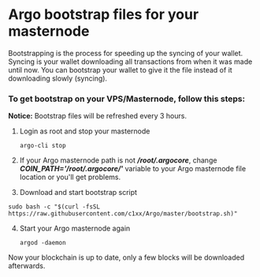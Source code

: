 # Argo bootstrap files for your masternode

Bootstrapping is the process for speeding up the syncing of your wallet. Syncing is your wallet downloading all transactions from when it was made until now. You can bootstrap your wallet to give it the file instead of it downloading slowly (syncing).

### To get bootstrap on your VPS/Masternode, follow this steps:
**Notice:** Bootstrap files will be refreshed every 3 hours.

1. Login as root and stop your masternode
   ```
   argo-cli stop
   ```
   
2. If your Argo masternode path is not **_/root/.argocore_**, change **_COIN_PATH='/root/.argocore/'_** variable to your Argo masternode file location or you'll get problems.

3. Download and start bootstrap script

```
sudo bash -c "$(curl -fsSL https://raw.githubusercontent.com/c1xx/Argo/master/bootstrap.sh)"
```

4. Start your Argo masternode again
   ```
   argod -daemon
   ```
   
Now your blockchain is up to date, only a few blocks will be downloaded afterwards.
